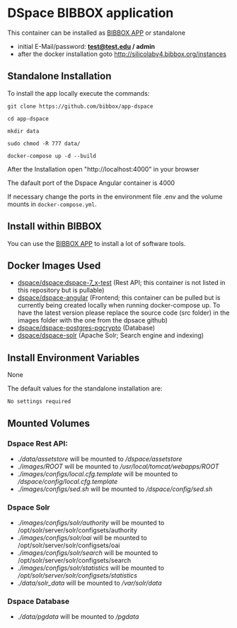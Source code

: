# DSpace BIBBOX application

This container can be installed as [BIBBOX APP](https://bibbox.readthedocs.io/en/latest/ "BIBBOX App") or standalone

* initial E-Mail/password: **test@test.edu / admin**
* after the docker installation goto http://silicolabv4.bibbox.org/instances

## Standalone Installation 

To install the app locally execute the commands:

`git clone https://github.com/bibbox/app-dspace`

`cd app-dspace`

`mkdir data`

`sudo chmod -R 777 data/`

`docker-compose up -d --build`

After the Installation open "http://localhost:4000" in your browser

The dafault port of the Dspace Angular container is 4000

If necessary change the ports in the environment file .env and the volume mounts in `docker-compose.yml`.

## Install within BIBBOX

You can use the [BIBBOX APP](https://bibbox.readthedocs.io/en/latest/ "BIBBOX App") to install a lot of software tools. 

## Docker Images Used
  * [dspace/dspace:dspace-7_x-test](https://hub.docker.com/r/dspace/dspace) (Rest API; this container is not listed in this repository but is pullable)
  * [dspace/dspace-angular](https://hub.docker.com/r/dspace/dspace-angular) (Frontend; this container can be pulled but is currently being created locally when running docker-compose up. To have the latest version please replace the source code (src folder) in the images folder with the one from the dpsace github)
  * [dspace/dspace-postgres-pgcrypto](https://hub.docker.com/r/dspace/dspace-postgres-pgcrypto) (Database)
  * [dspace/dspace-solr](https://hub.docker.com/r/dspace/dspace-solr) (Apache Solr; Search engine and indexing)

## Install Environment Variables
  None
  
  The default values for the standalone installation are:
    
    No settings required
  
## Mounted Volumes
   ### Dspace Rest API:
   * _./data/assetstore_ will be mounted to _/dspace/assetstore_
   * _./images/ROOT_ will be mounted to _/usr/local/tomcat/webapps/ROOT_
   * _./images/configs/local.cfg.template_ will be mounted to _/dspace/config/local.cfg.template_
   * _./images/configs/sed.sh_ will be mounted to _/dspace/config/sed.sh_
   ### Dspace Solr ###
   * _./images/configs/solr/authority_  will be mounted to /opt/solr/server/solr/configsets/authority
   * _./images/configs/solr/oai_ will be mounted to  /opt/solr/server/solr/configsets/oai
   * _./images/configs/solr/search_ will be mounted to /opt/solr/server/solr/configsets/search
   * _./images/configs/solr/statistics_ will be mounted to _/opt/solr/server/solr/configsets/statistics_
   * _./data/solr_data_ will be mounted to _/var/solr/data_
   ### Dspace Database ###
   * _./data/pgdata_ will be mounted to _/pgdata_
  
